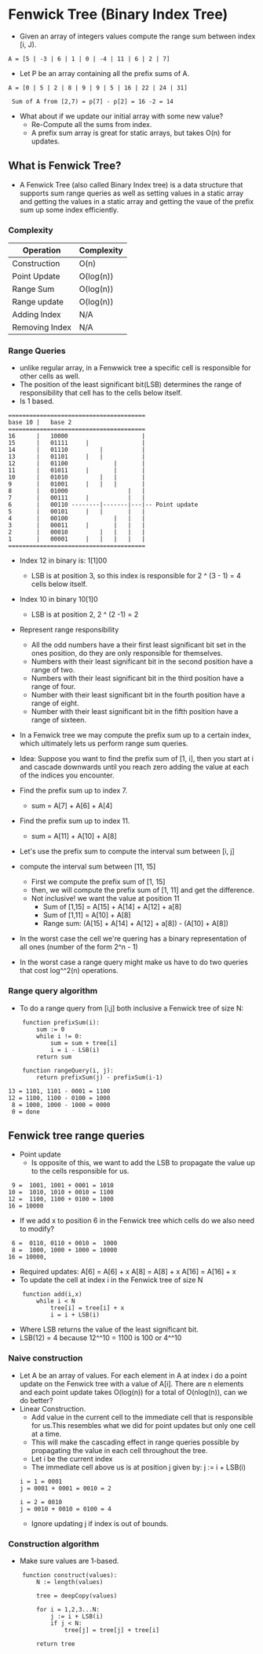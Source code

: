 # Fenwick Tree (Binary Index Tree)


- Given an array of integers values compute the range sum between index [i, J).
```
A = [5 | -3 | 6 | 1 | 0 | -4 | 11 | 6 | 2 | 7]
```
- Let P be an array containing all the prefix sums of A.
```
A = [0 | 5 | 2 | 8 | 9 | 9 | 5 | 16 | 22 | 24 | 31]

 Sum of A from [2,7) = p[7] - p[2] = 16 -2 = 14
```
- What about if we update our initial array with some new value?
    - Re-Compute all the sums from index.
    - A prefix sum array is great for static arrays, but takes O(n) for updates.

## What is Fenwick Tree?
- A Fenwick Tree (also called Binary Index tree) is a data structure that supports sum range queries as well as setting values in a static array and getting the values in a static array and getting the vaue of the prefix sum up some index efficiently. 

### Complexity
| Operation | Complexity |
| - | - | 
| Construction | O(n) |
| Point Update | O(log(n)) |
| Range Sum | O(log(n)) |
| Range update | O(log(n)) |
| Adding Index | N/A |
| Removing Index | N/A |

### Range Queries
- unlike regular array, in a Fenwwick tree a specific cell is responsible for other cells as well.
- The position of the least significant bit(LSB) determines the range of responsibility that cell has to the cells below itself.
- Is 1 based.
```
=======================================
base 10 |   base 2
=======================================
16      |   10000                     |
15      |   01111     |               |
14      |   01110         |           |
13      |   01101     |   |           |
12      |   01100             |       |
11      |   01011     |       |       |
10      |   01010         |   |       |
9       |   01001     |   |   |       |
8       |   01000                 |   |
7       |   00111     |           |   |       
6       |   00110 --------|-------|---|-- Point update
5       |   00101     |   |       |   |
4       |   00100             |   |   |
3       |   00011     |       |   |   |
2       |   00010         |   |   |   |
1       |   00001     |   |   |   |   |
=======================================
```
- Index 12 in binary is: 1[1]00 
    - LSB is at position 3, so this index is responsible for 2 ^ (3 - 1) = 4 cells below itself.
- Index 10 in binary 10[1]0
    - LSB is at position 2, 2 ^ (2 -1) = 2
- Represent range responsibility
    - All the odd numbers have a their first least significant bit set in the ones position, do they are only responsible for themselves.
    - Numbers with their least significant bit in the second position have a range of two.
    - Numbers with their least significant bit in the third position have a range of four.
    - Number with their least significant bit in the fourth position have a range of eight. 
    - Number with their least significant bit in the fifth position have a range of sixteen. 
- In a Fenwick tree we may compute the prefix sum up to a certain index, which ultimately lets us perform range sum queries.
- Idea: Suppose you want to find the prefix sum of [1, i], then you start at i and cascade downwards until you reach zero adding the value at each of the indices you encounter.
- Find the prefix sum up to index 7.
    - sum = A[7] + A[6] + A[4]
- Find the prefix sum up to index 11.
    - sum = A[11] + A[10] + A[8]

- Let's  use the prefix sum to compute the interval sum between [i, j]
- compute the interval sum between [11, 15]
    - First we compute the prefix sum of [1, 15]
    - then, we will compute the prefix sum of [1, 11] and get the difference.
    - Not inclusive! we want the value at position 11
        - Sum of [1,15] = A[15] + A[14] + A[12] + a[8]
        - Sum of [1,11] = A[10] + A[8]
        - Range sum: (A[15] + A[14] + A[12] + a[8]) - (A[10] + A[8])
- In the worst case the cell we're quering has a binary representation of all ones (number of the form 2^n - 1)
- In the worst case a range query might make us have to do two queries that cost log^^2(n) operations.

### Range query algorithm
- To do a range query from [i,j] both inclusive a Fenwick tree of size N:
```
    function prefixSum(i):
        sum := 0
        while i != 0:
            sum = sum + tree[i]
            i = i - LSB(i)
        return sum 

    function rangeQuery(i, j):
        return prefixSum(j) - prefixSum(i-1)        
```
```
13 = 1101, 1101 - 0001 = 1100
12 = 1100, 1100 - 0100 = 1000
 8 = 1000, 1000 - 1000 = 0000
 0 = done
```

## Fenwick tree range queries
- Point update
    - Is opposite of this, we want to add the LSB to propagate the value up to the cells responsible for us.
```
 9 =  1001, 1001 + 0001 = 1010
10 =  1010, 1010 + 0010 = 1100
12 =  1100, 1100 + 0100 = 1000
16 = 10000
```
- If we add x to position 6 in the Fenwick tree which cells do we also need to modify?
```
 6 =  0110, 0110 + 0010 =  1000
 8 =  1000, 1000 + 1000 = 10000
16 = 10000,
```
- Required updates:
    A[6]  = A[6]  + x
    A[8]  = A[8]  + x
    A[16] = A[16] + x
- To update the cell at index i in the Fenwick tree of size N
```
    function add(i,x)
        while i < N
            tree[i] = tree[i] + x
            i = i + LSB(i)
```
- Where LSB returns the value of the least significant bit.
- LSB(12) = 4 because 12^^10 = 1100 is 100 or 4^^10


### Naive construction
- Let A be an array of values. For each element in A at index i do a point update on the Fenwick tree with a value of A[i]. There are n elements and each point update takes O(log(n)) for a total of O(nlog(n)), can we do better?
- Linear Construction.
    - Add value in the current cell to the immediate cell that is responsible for us.This resembles what we did for point updates but only one cell at a time.
    - This will make the cascading effect in range queries possible by propagating the value in each cell throughout the tree.
    - Let i be the current index
    - The immediate cell above us is at position j given by: j := i + LSB(i)
    ```
    i = 1 = 0001
    j = 0001 + 0001 = 0010 = 2

    i = 2 = 0010
    j = 0010 + 0010 = 0100 = 4
    ```
    - Ignore updating j if index is out of bounds.

### Construction algorithm
- Make sure values are 1-based.
```
    function construct(values):
        N := length(values)

        tree = deepCopy(values)

        for i = 1,2,3...N:
            j := i + LSB(i)
            if j < N:
                tree[j] = tree[j] + tree[i]
                
        return tree
```